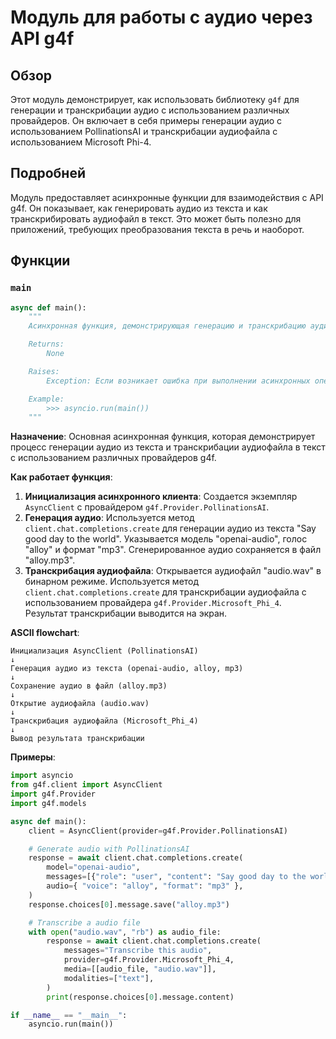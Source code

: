 # Модуль для работы с аудио через API g4f

## Обзор

Этот модуль демонстрирует, как использовать библиотеку `g4f` для генерации и транскрибации аудио с использованием различных провайдеров. Он включает в себя примеры генерации аудио с использованием PollinationsAI и транскрибации аудиофайла с использованием Microsoft Phi-4.

## Подробней

Модуль предоставляет асинхронные функции для взаимодействия с API g4f. Он показывает, как генерировать аудио из текста и как транскрибировать аудиофайл в текст. Это может быть полезно для приложений, требующих преобразования текста в речь и наоборот.

## Функции

### `main`

```python
async def main():
    """
    Асинхронная функция, демонстрирующая генерацию и транскрибацию аудио.

    Returns:
        None

    Raises:
        Exception: Если возникает ошибка при выполнении асинхронных операций.

    Example:
        >>> asyncio.run(main())
    """
```

**Назначение**: Основная асинхронная функция, которая демонстрирует процесс генерации аудио из текста и транскрибации аудиофайла в текст с использованием различных провайдеров g4f.

**Как работает функция**:

1.  **Инициализация асинхронного клиента**: Создается экземпляр `AsyncClient` с провайдером `g4f.Provider.PollinationsAI`.
2.  **Генерация аудио**: Используется метод `client.chat.completions.create` для генерации аудио из текста "Say good day to the world". Указывается модель "openai-audio", голос "alloy" и формат "mp3". Сгенерированное аудио сохраняется в файл "alloy.mp3".
3.  **Транскрибация аудиофайла**: Открывается аудиофайл "audio.wav" в бинарном режиме. Используется метод `client.chat.completions.create` для транскрибации аудиофайла с использованием провайдера `g4f.Provider.Microsoft_Phi_4`. Результат транскрибации выводится на экран.

**ASCII flowchart**:

```
Инициализация AsyncClient (PollinationsAI)
↓
Генерация аудио из текста (openai-audio, alloy, mp3)
↓
Сохранение аудио в файл (alloy.mp3)
↓
Открытие аудиофайла (audio.wav)
↓
Транскрибация аудиофайла (Microsoft_Phi_4)
↓
Вывод результата транскрибации
```

**Примеры**:

```python
import asyncio
from g4f.client import AsyncClient
import g4f.Provider
import g4f.models

async def main():
    client = AsyncClient(provider=g4f.Provider.PollinationsAI)

    # Generate audio with PollinationsAI
    response = await client.chat.completions.create(
        model="openai-audio",
        messages=[{"role": "user", "content": "Say good day to the world"}],
        audio={ "voice": "alloy", "format": "mp3" },
    )
    response.choices[0].message.save("alloy.mp3")

    # Transcribe a audio file
    with open("audio.wav", "rb") as audio_file:
        response = await client.chat.completions.create(
            messages="Transcribe this audio",
            provider=g4f.Provider.Microsoft_Phi_4,
            media=[[audio_file, "audio.wav"]],
            modalities=["text"],
        )
        print(response.choices[0].message.content)

if __name__ == "__main__":
    asyncio.run(main())
```